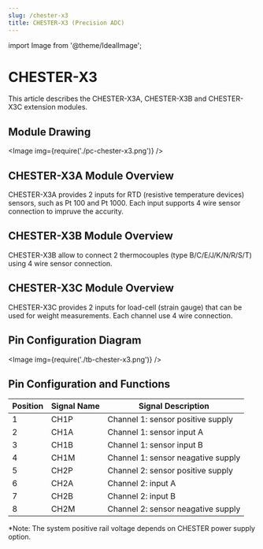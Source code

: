 ```yaml
---
slug: /chester-x3
title: CHESTER-X3 (Precision ADC)
---
```

import Image from '@theme/IdealImage';

# CHESTER-X3

This article describes the CHESTER-X3A, CHESTER-X3B and CHESTER-X3C extension modules.

## Module Drawing

<Image img={require('./pc-chester-x3.png')} />

## CHESTER-X3A Module Overview

CHESTER-X3A provides 2 inputs for RTD (resistive temperature devices) sensors, such as Pt 100 and Pt 1000. Each input supports 4 wire sensor connection to impruve the accurity.

## CHESTER-X3B Module Overview

CHESTER-X3B allow to connect 2 thermocouples (type B/C/E/J/K/N/R/S/T) using 4 wire sensor connection.

## CHESTER-X3C Module Overview

CHESTER-X3C provides 2 inputs for load-cell (strain gauge) that can be used for weight measurements. Each channel use 4 wire connection.

## Pin Configuration Diagram

<Image img={require('./tb-chester-x3.png')} />

## Pin Configuration and Functions

| Position | Signal Name | Signal Description                 |
| -------- | ----------- | ---------------------------------- |
| 1        | CH1P        | Channel 1: sensor positive supply  |
| 2        | CH1A        | Channel 1: sensor input A          |
| 3        | CH1B        | Channel 1: sensor input B          |
| 4        | CH1M        | Channel 1: sensor neagative supply |
| 5        | CH2P        | Channel 2: sensor positive supply  |
| 6        | CH2A        | Channel 2: input A                 |
| 7        | CH2B        | Channel 2: input B                 |
| 8        | CH2M        | Channel 2: sensor neagative supply |

*Note: The system positive rail voltage depends on CHESTER power supply option.